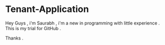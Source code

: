 # Tenant-Application
Hey Guys , 
i'm Saurabh , i'm a new in programming with little experience . This is my trial for GitHub .

Thanks .
